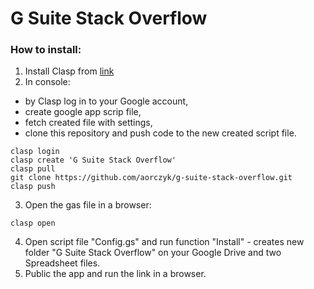 # G Suite Stack Overflow

### How to install:
1. Install Clasp from [link](https://github.com/google/clasp)
2. In console: 
- by Clasp log in to your Google account,
- create google app scrip file,
- fetch created file with settings,
- clone this repository and push code to the new created script file.
```
clasp login
clasp create 'G Suite Stack Overflow'
clasp pull
git clone https://github.com/aorczyk/g-suite-stack-overflow.git
clasp push
```
3. Open the gas file in a browser:
```
clasp open
```
4. Open script file "Config.gs" and run function "Install" - creates new folder "G Suite Stack Overflow" on your Google Drive and two Spreadsheet files.
5. Public the app and run the link in a browser.
